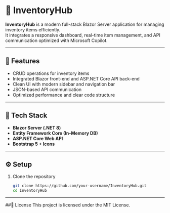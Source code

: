 # 🧭 InventoryHub

**InventoryHub** is a modern full-stack Blazor Server application for managing inventory items efficiently.  
It integrates a responsive dashboard, real-time item management, and API communication optimized with Microsoft Copilot.

---

## 🚀 Features
- CRUD operations for inventory items  
- Integrated Blazor front-end and ASP.NET Core API back-end  
- Clean UI with modern sidebar and navigation bar  
- JSON-based API communication  
- Optimized performance and clear code structure  

---

## 🧩 Tech Stack
- **Blazor Server (.NET 8)**
- **Entity Framework Core (In-Memory DB)**
- **ASP.NET Core Web API**
- **Bootstrap 5 + Icons**

---
## ⚙️ Setup
1. Clone the repository  
   ```bash
   git clone https://github.com/your-username/InventoryHub.git
   cd InventoryHub

---

##📜 License
This project is licensed under the MIT License.
